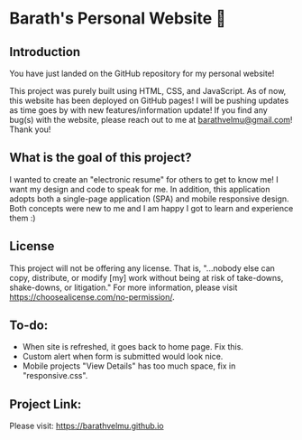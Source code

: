 # Barath's Personal Website 🚀
## Introduction
You have just landed on the GitHub repository for my personal website! 

This project was purely built using HTML, CSS, and JavaScript. As of now, this website has been deployed on GitHub pages! I will be pushing updates as time goes by with new features/information update! If you find any bug(s) with the website, please reach out to me at barathvelmu@gmail.com! Thank you!

## What is the goal of this project?
I wanted to create an "electronic resume" for others to get to know me! I want my design and code to speak for me. In addition, this application adopts both a single-page application (SPA) and mobile responsive design. Both concepts were new to me and I am happy I got to learn and experience them :)

## License
This project will not be offering any license. That is, "...nobody else can copy, distribute, or modify [my] work without being at risk of take-downs, shake-downs, or litigation." For more information, please visit https://choosealicense.com/no-permission/.


## To-do:
- When site is refreshed, it goes back to home page. Fix this. 
- Custom alert when form is submitted would look nice. 
- Mobile projects "View Details" has too much space, fix in "responsive.css".


## Project Link: 
Please visit: https://barathvelmu.github.io
